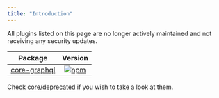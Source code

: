 ```yaml
---
title: "Introduction"
---
```


All plugins listed on this page are no longer actively maintained and not receiving any security updates.

| Package                                                                          |                                                                 Version                                                                  |
| -------------------------------------------------------------------------------- | :--------------------------------------------------------------------------------------------------------------------------------------: |
| [core-graphql](/guidebook/core/plugins/deprecated/core-graphql.md)               |        [![npm](https://badgen.now.sh/npm/v/@arkecosystem/core-graphql)](https://www.npmjs.com/package/@arkecosystem/core-graphql)        |

Check [core/deprecated](https://github.com/ARKEcosystem/core/tree/develop/deprecated) if you wish to take a look at them.
